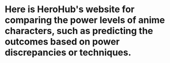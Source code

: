 # Here is HeroHub's website for comparing the power levels of anime characters, such as predicting the outcomes based on power discrepancies or techniques.
